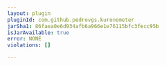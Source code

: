 ```yaml
---
layout: plugin
pluginId: com.github.pedrovgs.kuronometer
jarSha1: 86faea0e6d934afb6a966e1e76115bfc3fecc95b
isJarAvailable: true
error: NONE
violations: []

---
```

